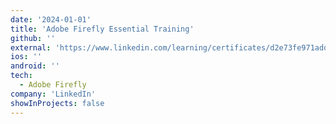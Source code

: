 ```yaml
---
date: '2024-01-01'
title: 'Adobe Firefly Essential Training'
github: ''
external: 'https://www.linkedin.com/learning/certificates/d2e73fe971adda37a2ab3ee8ab1a4bb219d472097afddc0ce830077ed276354c?lipi=urn%3Ali%3Apage%3Ad_flagship3_profile_view_base_certifications_details%3B%2Fc27Qeb8TzWA6GfE%2Fp7qnw%3D%3D'
ios: ''
android: ''
tech:
  - Adobe Firefly
company: 'LinkedIn'
showInProjects: false
---
```



